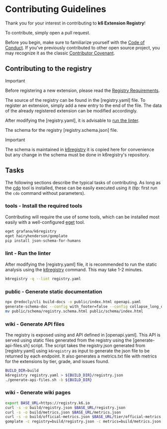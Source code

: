 # Contributing Guidelines

Thank you for your interest in contributing to **k6 Extension Registry**!

To contribute, simply open a pull request.

Before you begin, make sure to familiarize yourself with the [Code of Conduct](CODE_OF_CONDUCT.md). If you've previously contributed to other open source project, you may recognize it as the classic [Contributor Covenant](https://contributor-covenant.org/).

## Contributing to the registry

> [!IMPORTANT]
> Before registering a new extension, please read the [Registry Requirements](https://grafana.com/docs/k6/latest/extensions/explanations/extensions-registry/#registry-requirements).

The source of the registry can be found in the [registry.yaml] file. To register an extension, simply add a new entry to the end of the file. The data of the already registered extension can be modified accordingly.

After modifying the [registry.yaml], it is advisable to [run the linter](#lint---run-the-linter).

The schema for the registry [registry.schema.json] file.

> [!IMPORTANT]
> The schema is maintained in [k6registry](https://github.com/grafana/k6registry) it is copied here for convenience but any change in the schema must be done in k6registry's repository. 

## Tasks

The following sections describe the typical tasks of contributing. As long as the [cdo](https://github.com/szkiba/cdo) tool is installed, these can be easily executed using it (tip: first run the `cdo` command without parameters).

### tools - Install the required tools

Contributing will require the use of some tools, which can be installed most easily with a well-configured [eget] tool.

```bash
eget grafana/k6registry
eget hairyhenderson/gomplate
pip install json-schema-for-humans
```

[eget]: https://github.com/zyedidia/eget

### lint - Run the linter

After modifying the [registry.yaml] file, it is recommended to run the static analysis using the [k6registry] command. This may take 1-2 minutes.

```bash
k6registry -q --lint registry.yaml
```

[lint]: #lint---run-the-linter
[k6registry]: https://github.com/grafana/k6registry

### public - Generate static documentation

```bash
npx @redocly/cli build-docs -o public/index.html openapi.yaml
generate-schema-doc --config with_footer=false --config collapse_long_descriptions=false registry.schema.json public/schema
mv public/schema/registry.schema.html public/schema/index.html
```

### wiki - Generate API files

The registry is exposed using and API defined in [openapi.yaml]. This API is served using static files generated from the registry using the [generate-api-files.sh] script. The script takes the registry.json generated from [registry.yaml] using `k6registry` as input to generate the json file to be returned by each endpoint. It also generates a metrics.txt file with metrics for the extensions by tier, grade, and issues found.

```bash
BUILD_DIR=build
k6registry registry.yaml > ${BUILD_DIR}/registry.json
./generate-api-files.sh -b ${BUILD_DIR}
```

### wiki - Generate wiki pages

```bash
export BASE_URL=https://registry.k6.io
curl -s -o build/registry.json $BASE_URL/registry.json
curl -s -o build/metrics.json $BASE_URL/metrics.json
curl -s -o build/official-metrics.json $BASE_URL/tier/official-metrics.json
gomplate -c registry=build/registry.json -c metrics=build/metrics.json -c official_metrics=build/tier/official-metrics.json -c schema=registry.schema.json --input-dir wiki --output-map='build/wiki/{{.in|strings.TrimSuffix ".tpl"}}'
```
